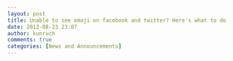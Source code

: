 ```yaml
---
layout: post
title: Unable to see emoji on facebook and twitter? Here's what to do
date: 2012-08-23 23:07
author: kunruch
comments: true
categories: [News and Announcements]
---
```


